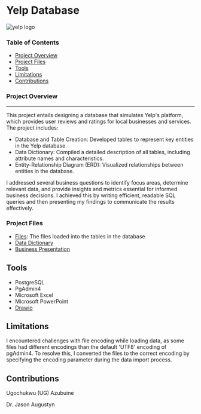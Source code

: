 # Yelp Database

![yelp logo](https://github.com/user-attachments/assets/d2f31534-245b-4c4f-aba2-5b16256ba6d9)


### Table of Contents 
- [Project Overview](#project-overview)
- [Project Files](#project-files)
- [Tools](#tools)
- [Limitations](#limitations)
- [Contributions](#contributions)

### Project Overview 
---
This project entails designing a database that simulates Yelp's platform, which provides user reviews and ratings for local businesses and services. The project includes:

- Database and Table Creation: Developed tables to represent key entities in the Yelp database.
- Data Dictionary: Compiled a detailed description of all tables, including attribute names and characteristics.
- Entity-Relationship Diagram (ERD): Visualized relationships between entities in the database.

I addressed several business questions to identify focus areas, determine relevant data, and provide insights and metrics essential for informed business decisions. I achieved this by writing efficient, readable SQL queries and then presenting my findings to communicate the results effectively.

### Project Files
- [Files](https://drive.google.com/drive/folders/1pyIo8aK5nRq4XZor8-iJLyiFqQWq0MC6?usp=sharing): The files loaded into the tables in the database
- [Data Dictionary](https://clarkuedu-my.sharepoint.com/:x:/g/personal/uazubuine_clarku_edu/ETiJRkLSxQRCjN2dOMkfAlcBnDCkPwQ7-uc8ibvH97Z5Hw?e=advCTM)
- [Business Presentation](https://clarkuedu-my.sharepoint.com/:p:/g/personal/uazubuine_clarku_edu/EfrqaxDx8GBOlaxon40o14UBaKkFOvdcO1xMNJ0qbQdXug?e=iUhfmv)

## Tools 
- PostgreSQL
- PgAdmin4
- Microsoft Excel
- Microsoft PowerPoint
- [Drawio](https://app.diagrams.net/)

## Limitations 
I encountered challenges with file encoding while loading data, as some files had different encodings than the default 'UTF8' encoding of pgAdmin4. To resolve this, I converted the files to the correct encoding by specifying the encoding parameter during the data import process.

## Contributions 
Ugochukwu (UG) Azubuine

Dr. Jason Augustyn 
